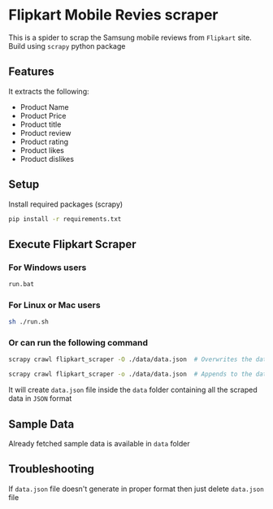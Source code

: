 # Flipkart Mobile Revies scraper

This is a spider to scrap the Samsung mobile reviews from `Flipkart` site. Build using `scrapy` python package

## Features
It extracts the following:

  * Product Name
  * Product Price
  * Product title
  * Product review
  * Product rating
  * Product likes
  * Product dislikes

## Setup

Install required packages (scrapy)

```sh
pip install -r requirements.txt
```

## Execute Flipkart Scraper

### For Windows users
```sh
run.bat
```

### For Linux or Mac users
```sh
sh ./run.sh
```

### Or can run the following command
```bash
scrapy crawl flipkart_scraper -O ./data/data.json  # Overwrites the data.json file

scrapy crawl flipkart_scraper -o ./data/data.json  # Appends to the data.json file
```

It will create `data.json` file inside the `data` folder containing all the scraped data in `JSON` format

## Sample Data
Already fetched sample data is available in `data` folder


## Troubleshooting
If `data.json` file doesn't generate in proper format then just delete `data.json` file
